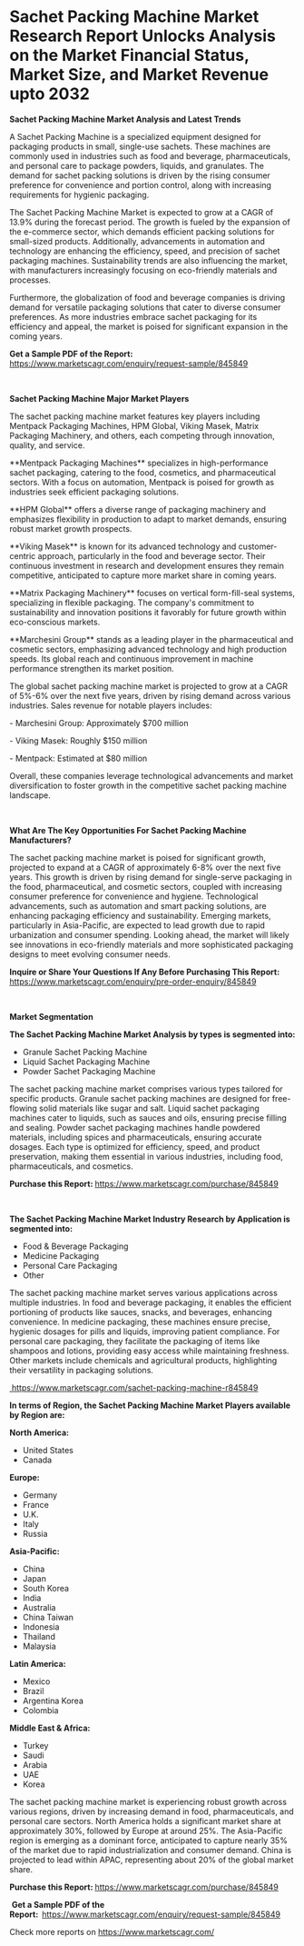 <p><h1>Sachet Packing Machine Market Research Report Unlocks Analysis on the Market Financial Status, Market Size, and Market Revenue upto 2032</h1></p><p><strong>Sachet Packing Machine Market Analysis and Latest Trends</strong></p>
<p><p>A Sachet Packing Machine is a specialized equipment designed for packaging products in small, single-use sachets. These machines are commonly used in industries such as food and beverage, pharmaceuticals, and personal care to package powders, liquids, and granulates. The demand for sachet packing solutions is driven by the rising consumer preference for convenience and portion control, along with increasing requirements for hygienic packaging.</p><p>The Sachet Packing Machine Market is expected to grow at a CAGR of 13.9% during the forecast period. The growth is fueled by the expansion of the e-commerce sector, which demands efficient packing solutions for small-sized products. Additionally, advancements in automation and technology are enhancing the efficiency, speed, and precision of sachet packaging machines. Sustainability trends are also influencing the market, with manufacturers increasingly focusing on eco-friendly materials and processes.</p><p>Furthermore, the globalization of food and beverage companies is driving demand for versatile packaging solutions that cater to diverse consumer preferences. As more industries embrace sachet packaging for its efficiency and appeal, the market is poised for significant expansion in the coming years.</p></p>
<p><strong>Get a Sample PDF of the Report:&nbsp;</strong> <a href="https://www.marketscagr.com/enquiry/request-sample/845849?utm_campaign=2326&utm_medium=2&utm_source=Github&utm_content=ia&utm_term=20022025&utm_id=sachet-packing-machine">https://www.marketscagr.com/enquiry/request-sample/845849</a></p>
<p>&nbsp;</p>
<p><strong>Sachet Packing Machine Major Market Players</strong></p>
<p><p>The sachet packing machine market features key players including Mentpack Packaging Machines, HPM Global, Viking Masek, Matrix Packaging Machinery, and others, each competing through innovation, quality, and service. </p><p>**Mentpack Packaging Machines** specializes in high-performance sachet packaging, catering to the food, cosmetics, and pharmaceutical sectors. With a focus on automation, Mentpack is poised for growth as industries seek efficient packaging solutions. </p><p>**HPM Global** offers a diverse range of packaging machinery and emphasizes flexibility in production to adapt to market demands, ensuring robust market growth prospects. </p><p>**Viking Masek** is known for its advanced technology and customer-centric approach, particularly in the food and beverage sector. Their continuous investment in research and development ensures they remain competitive, anticipated to capture more market share in coming years.</p><p>**Matrix Packaging Machinery** focuses on vertical form-fill-seal systems, specializing in flexible packaging. The company's commitment to sustainability and innovation positions it favorably for future growth within eco-conscious markets.</p><p>**Marchesini Group** stands as a leading player in the pharmaceutical and cosmetic sectors, emphasizing advanced technology and high production speeds. Its global reach and continuous improvement in machine performance strengthen its market position.</p><p>The global sachet packing machine market is projected to grow at a CAGR of 5%-6% over the next five years, driven by rising demand across various industries. Sales revenue for notable players includes:</p><p>- Marchesini Group: Approximately $700 million</p><p>- Viking Masek: Roughly $150 million</p><p>- Mentpack: Estimated at $80 million</p><p>Overall, these companies leverage technological advancements and market diversification to foster growth in the competitive sachet packing machine landscape.</p></p>
<p>&nbsp;</p>
<p><strong>What Are The Key Opportunities For Sachet Packing Machine Manufacturers?</strong></p>
<p><p>The sachet packing machine market is poised for significant growth, projected to expand at a CAGR of approximately 6-8% over the next five years. This growth is driven by rising demand for single-serve packaging in the food, pharmaceutical, and cosmetic sectors, coupled with increasing consumer preference for convenience and hygiene. Technological advancements, such as automation and smart packing solutions, are enhancing packaging efficiency and sustainability. Emerging markets, particularly in Asia-Pacific, are expected to lead growth due to rapid urbanization and consumer spending. Looking ahead, the market will likely see innovations in eco-friendly materials and more sophisticated packaging designs to meet evolving consumer needs.</p></p>
<p><strong>Inquire or Share Your Questions If Any Before Purchasing This Report:</strong> <a href="https://www.marketscagr.com/enquiry/pre-order-enquiry/845849?utm_campaign=2326&utm_medium=2&utm_source=Github&utm_content=ia&utm_term=20022025&utm_id=sachet-packing-machine">https://www.marketscagr.com/enquiry/pre-order-enquiry/845849</a></p>
<p>&nbsp;</p>
<p><strong>Market Segmentation</strong></p>
<p><strong>The Sachet Packing Machine Market Analysis by types is segmented into:</strong></p>
<p><ul><li>Granule Sachet Packing Machine</li><li>Liquid Sachet Packaging Machine</li><li>Powder Sachet Packaging Machine</li></ul></p>
<p><p>The sachet packing machine market comprises various types tailored for specific products. Granule sachet packing machines are designed for free-flowing solid materials like sugar and salt. Liquid sachet packaging machines cater to liquids, such as sauces and oils, ensuring precise filling and sealing. Powder sachet packaging machines handle powdered materials, including spices and pharmaceuticals, ensuring accurate dosages. Each type is optimized for efficiency, speed, and product preservation, making them essential in various industries, including food, pharmaceuticals, and cosmetics.</p></p>
<p><strong>Purchase this Report:&nbsp;</strong><a href="https://www.marketscagr.com/purchase/845849?utm_campaign=2326&utm_medium=2&utm_source=Github&utm_content=ia&utm_term=20022025&utm_id=sachet-packing-machine">https://www.marketscagr.com/purchase/845849</a></p>
<p>&nbsp;</p>
<p><strong>The Sachet Packing Machine Market Industry Research by Application is segmented into:</strong></p>
<p><ul><li>Food & Beverage Packaging</li><li>Medicine Packaging</li><li>Personal Care Packaging</li><li>Other</li></ul></p>
<p><p>The sachet packing machine market serves various applications across multiple industries. In food and beverage packaging, it enables the efficient portioning of products like sauces, snacks, and beverages, enhancing convenience. In medicine packaging, these machines ensure precise, hygienic dosages for pills and liquids, improving patient compliance. For personal care packaging, they facilitate the packaging of items like shampoos and lotions, providing easy access while maintaining freshness. Other markets include chemicals and agricultural products, highlighting their versatility in packaging solutions.</p></p>
<p><a href="https://www.marketscagr.com/sachet-packing-machine-r845849?utm_campaign=2326&utm_medium=2&utm_source=Github&utm_content=ia&utm_term=20022025&utm_id=sachet-packing-machine">&nbsp;https://www.marketscagr.com/sachet-packing-machine-r845849</a></p>
<p><strong>In terms of Region, the Sachet Packing Machine Market Players available by Region are:</strong></p>
<p>
    <p> <strong> North America: </strong>
        <ul>
            <li>United States</li>
            <li>Canada</li>
        </ul>
        </p> 
    <p> <strong> Europe: </strong>
        <ul>
            <li>Germany</li>
            <li>France</li>
            <li>U.K.</li>
            <li>Italy</li>
            <li>Russia</li>
        </ul>
        </p> 
    <p> <strong> Asia-Pacific: </strong>
        <ul>
            <li>China</li>
            <li>Japan</li>
            <li>South Korea</li>
            <li>India</li>
            <li>Australia</li>
            <li>China Taiwan</li>
            <li>Indonesia</li>
            <li>Thailand</li>
            <li>Malaysia</li>
        </ul>
        </p> 
    <p> <strong> Latin America: </strong>
        <ul>
            <li>Mexico</li>
            <li>Brazil</li>
            <li>Argentina Korea</li>
            <li>Colombia</li>
        </ul>
        </p> 
    <p> <strong> Middle East & Africa: </strong>
        <ul>
            <li>Turkey</li>
            <li>Saudi</li>
            <li>Arabia</li>
            <li>UAE</li>
            <li>Korea</li>
        </ul>
    </p>
    </p>
<p><p>The sachet packing machine market is experiencing robust growth across various regions, driven by increasing demand in food, pharmaceuticals, and personal care sectors. North America holds a significant market share at approximately 30%, followed by Europe at around 25%. The Asia-Pacific region is emerging as a dominant force, anticipated to capture nearly 35% of the market due to rapid industrialization and consumer demand. China is projected to lead within APAC, representing about 20% of the global market share.</p></p>
<p><strong>Purchase this Report: </strong><a href="https://www.marketscagr.com/purchase/845849?utm_campaign=2326&utm_medium=2&utm_source=Github&utm_content=ia&utm_term=20022025&utm_id=sachet-packing-machine">https://www.marketscagr.com/purchase/845849</a></p>
<p>&nbsp;<strong>Get a Sample PDF of the Report:&nbsp;&nbsp;</strong><a href="https://www.marketscagr.com/enquiry/request-sample/845849?utm_campaign=2326&utm_medium=2&utm_source=Github&utm_content=ia&utm_term=20022025&utm_id=sachet-packing-machine">https://www.marketscagr.com/enquiry/request-sample/845849</a></p>
<p><strong></strong></p>
<p>Check more reports on <a href="https://www.marketscagr.com/?utm_campaign=2326&utm_medium=2&utm_source=Github&utm_content=ia&utm_term=20022025&utm_id=sachet-packing-machine">https://www.marketscagr.com/</a></p>